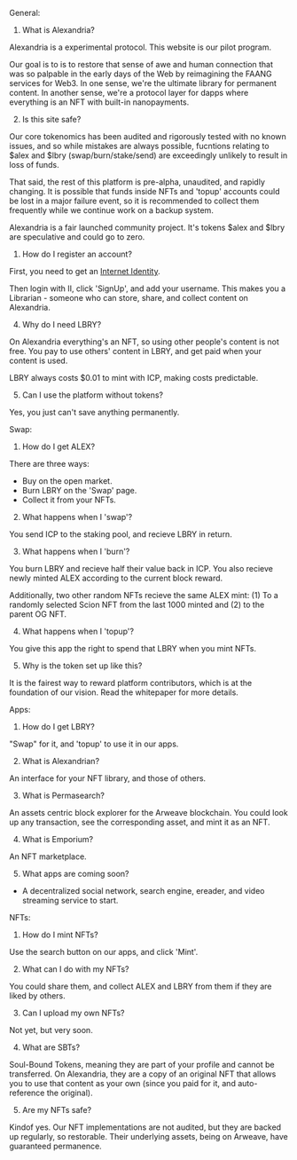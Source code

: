 General:

1. What is Alexandria?

Alexandria is a experimental protocol. This website is our pilot program.

Our goal is to is to restore that sense of awe and human connection that was so palpable in the early days of the Web by reimagining the FAANG services for Web3. In one sense, we're the ultimate library for permanent content. In another sense, we're a protocol layer for dapps where everything is an NFT with built-in nanopayments.

2. Is this site safe?

Our core tokenomics has been audited and rigorously tested with no known issues, and so while mistakes are always possible, fucntions relating to $alex and $lbry (swap/burn/stake/send) are exceedingly unlikely to result in loss of funds.

That said, the rest of this platform is pre-alpha, unaudited, and rapidly changing. It is possible that funds inside NFTs and  'topup' accounts could be lost in a major failure event, so it is recommended to collect them frequently while we continue work on a backup system.

Alexandria is a fair launched community project. It's tokens $alex and $lbry are speculative and could go to zero.

1. How do I register an account?

First, you need to get an [Internet Identity](https://identity.ic0.app/).

Then login with II, click 'SignUp', and add your username. This makes you a Librarian - someone who can store, share, and collect content on Alexandria.

4. Why do I need LBRY?

On Alexandria everything's an NFT, so using other people's content is not free. You pay to use others' content in LBRY, and get paid when your content is used.

LBRY always costs $0.01 to mint with ICP, making costs predictable.

5. Can I use the platform without tokens?

Yes, you just can't save anything permanently.

Swap:

1. How do I get ALEX?

There are three ways:
- Buy on the open market.
- Burn LBRY on the 'Swap' page.
- Collect it from your NFTs.

2. What happens when I 'swap'?

You send ICP to the staking pool, and recieve LBRY in return.

3. What happens when I 'burn'?

You burn LBRY and recieve half their value back in ICP. You also recieve newly minted ALEX according to the current block reward.

Additionally, two other random NFTs recieve the same ALEX mint: (1) To a randomly selected Scion NFT from the last 1000 minted and (2) to the parent OG NFT.

4. What happens when I 'topup'?

You give this app the right to spend that LBRY when you mint NFTs.

5. Why is the token set up like this?

It is the fairest way to reward platform contributors, which is at the foundation of our vision. Read the whitepaper for more details.

Apps:

1. How do I get LBRY?

"Swap" for it, and 'topup' to use it in our apps.

2. What is Alexandrian?

An interface for your NFT library, and those of others.

3. What is Permasearch?

An assets centric block explorer for the Arweave blockchain. You could look up any transaction, see the corresponding asset, and mint it as an NFT.

4. What is Emporium?

An NFT marketplace.

5. What apps are coming soon?

- A decentralized social network, search engine, ereader, and video streaming service to start.

NFTs:

1. How do I mint NFTs?

Use the search button on our apps, and click 'Mint'.

2. What can I do with my NFTs?

You could share them, and collect ALEX and LBRY from them if they are liked by others.

3. Can I upload my own NFTs?

Not yet, but very soon.

4. What are SBTs?

Soul-Bound Tokens, meaning they are part of your profile and cannot be transferred. On Alexandria, they are a copy of an original NFT that allows you to use that content as your own (since you paid for it, and auto-reference the original).

5. Are my NFTs safe?

Kindof yes. Our NFT implementations are not audited, but they are backed up regularly, so restorable. Their underlying assets, being on Arweave, have guaranteed permanence. 